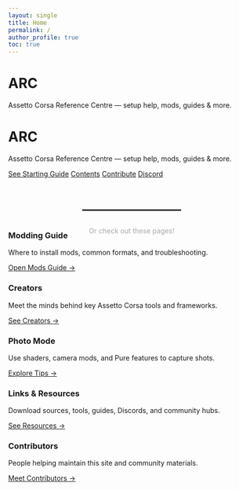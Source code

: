 ```yaml
---
layout: single
title: Home
permalink: /
author_profile: true
toc: true
---
```


# ARC

Assetto Corsa Reference Centre — setup help, mods, guides & more.

<div class="hero">
  <h1 class="hero-title">ARC</h1>
  <p class="hero-subtitle">Assetto Corsa Reference Centre — setup help, mods, guides & more.</p>

  <div class="hero-buttons">
    <a href="{{ '/getting-started/' | relative_url }}" class="primary">See Starting Guide</a>
    <a href="{{ '/contents/' | relative_url }}">Contents</a>
    <a href="{{ '/creators/' | relative_url }}">Contribute</a>
    <a href="{{ '/site/links/' | relative_url }}">Discord</a>
  </div>
</div>

<hr style="margin: 4rem auto 2rem; max-width: 200px; border: 1px solid #333;" />
<p style="text-align: center; color: #aaa; margin-bottom: -2rem;">Or check out these pages!</p>

<div class="card-grid">
  <div class="card">
    <h3>Modding Guide</h3>
    <p>Where to install mods, common formats, and troubleshooting.</p>
    <a href="{{ '/site/guides/mods/' | relative_url }}">Open Mods Guide →</a>
  </div>

  <div class="card">
    <h3>Creators</h3>
    <p>Meet the minds behind key Assetto Corsa tools and frameworks.</p>
    <a href="{{ '/creators/' | relative_url }}">See Creators →</a>
  </div>

  <div class="card">
    <h3>Photo Mode</h3>
    <p>Use shaders, camera mods, and Pure features to capture shots.</p>
    <a href="{{ '/site/guides/photo-mode/' | relative_url }}">Explore Tips →</a>
  </div>

  <div class="card">
    <h3>Links & Resources</h3>
    <p>Download sources, tools, guides, Discords, and community hubs.</p>
    <a href="{{ '/site/links/' | relative_url }}">See Resources →</a>
  </div>

  <div class="card">
    <h3>Contributors</h3>
    <p>People helping maintain this site and community materials.</p>
    <a href="{{ '/site/contributors/' | relative_url }}">Meet Contributors →</a>
  </div>
</div>
